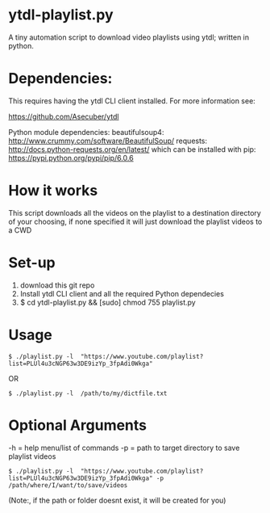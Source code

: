 # ytdl-playlist.py
A tiny automation script to download video playlists using ytdl; written in python.  

# Dependencies:
This requires having the ytdl CLI client installed.  For more information see:

https://github.com/Asecuber/ytdl

Python module dependencies:
beautifulsoup4: http://www.crummy.com/software/BeautifulSoup/
requests: http://docs.python-requests.org/en/latest/
which can be installed with pip: https://pypi.python.org/pypi/pip/6.0.6

# How it works
This script downloads all the videos on the playlist to a destination directory of your choosing, if none specified it will just download the playlist videos to a CWD


# Set-up
1) download this git repo
2) Install ytdl CLI client and all the required Python dependecies
3) $ cd ytdl-playlist.py && [sudo] chmod 755 playlist.py

# Usage


`$ ./playlist.py -l  "https://www.youtube.com/playlist?list=PLUl4u3cNGP63w3DE9izYp_3fpAdi0Wkga" `

OR

`$ ./playlist.py -l  /path/to/my/dictfile.txt`




# Optional Arguments

-h = help menu/list of commands
-p = path to target directory to save playlist videos

`$ ./playlist.py -l  "https://www.youtube.com/playlist?list=PLUl4u3cNGP63w3DE9izYp_3fpAdi0Wkga" -p /path/where/I/want/to/save/videos`


(Note:, if the path or folder doesnt exist, it will be created for you)


